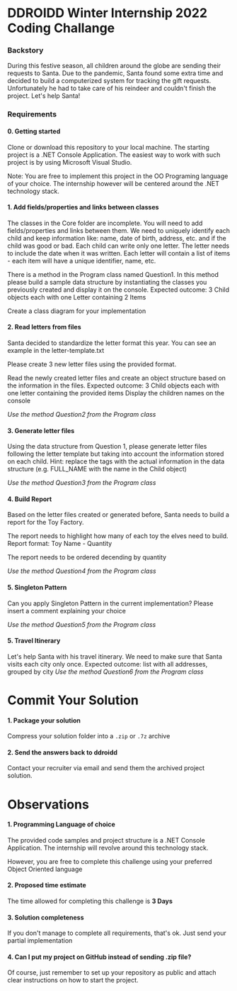 # DDROIDD Winter Internship 2022 Coding Challange

### Backstory

During this festive season, all children around the globe are sending their requests to Santa. Due to the pandemic, Santa found some extra time and decided to build a computerized system for tracking the gift requests. Unfortunately he had to take care of his reindeer and couldn't finish the project. Let's help Santa!

### Requirements

#### 0. Getting started
Clone or download this repository to your local machine.
The starting project is a .NET Console Application. The easiest way to work with such project is by using Microsoft Visual Studio.

Note: You are free to implement this project in the OO Programing language of your choice. The internship however will be centered around the .NET technology stack.

#### 1. Add fields/properties and links between classes
The classes in the Core folder are incomplete. You will need to add fields/properties and links between them.
 We need to uniquely identify each child and keep information like: name, date of birth, address, etc. and if the child was good or bad. Each child can write only one letter. The letter needs to include the date when it was written. Each letter will contain a list of items - each item will have a unique identifier, name, etc. 
 
 There is a method in the Program class named Question1. In this method please build a sample data structure by instantiating the classes you previously created and display it on the console. Expected outcome: 3 Child objects each with one Letter containing 2 Items

Create a class diagram for your implementation


#### 2. Read letters from files
Santa decided to standardize the letter format this year. You can see an example in the letter-template.txt

Please create 3 new letter files using the provided format.

Read the newly created letter files and create an object structure based on the information in the files. Expected outcome: 3 Child objects each with one letter containing the provided items
Display the children names on the console

*Use the method Question2 from the Program class*

#### 3. Generate letter files
Using the data structure from Question 1, please generate letter files following the letter template but taking into account the information stored on each child. Hint: replace the tags with the actual information in the data structure (e.g. FULL_NAME with the name in the Child object)

*Use the method Question3 from the Program class*

#### 4. Build Report
Based on the letter files created or generated before, Santa needs to build a report for the Toy Factory. 

The report needs to highlight how many of each toy the elves need to build. Report format: Toy Name - Quantity

The report needs to be ordered decending by quantity

*Use the method Question4 from the Program class*

#### 5. Singleton Pattern
Can you apply Singleton Pattern in the current implementation? Please insert a comment explaining your choice 

*Use the method Question5 from the Program class*

#### 5. Travel Itinerary
 Let's help Santa with his travel itinerary. We need to make sure that Santa visits each city only once. 
Expected outcome: list with all addresses, grouped by city
*Use the method Question6 from the Program class*

# Commit Your Solution

#### 1. Package your solution
Compress your solution folder into a `.zip` or `.7z` archive

#### 2. Send the answers back to ddroidd
Contact your recruiter via email and send them the archived project solution.

# Observations
#### 1. Programming Language of choice
The provided code samples and project structure is a .NET Console Application. The internship will revolve around this technology stack.

However, you are free to complete this challenge using your preferred Object Oriented language

#### 2. Proposed time estimate
The time allowed for completing this challenge is **3 Days**

#### 3. Solution completeness
If you don't manage to complete all requirements, that's ok. Just send your partial implementation


#### 4. Can I put my project on GitHub instead of sending .zip file?
Of course, just remember to set up your repository as public and attach clear instructions on how to start the project.